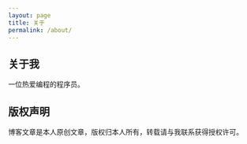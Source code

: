 ```yaml
---
layout: page
title: 关于
permalink: /about/
---
```


## 关于我

一位热爱编程的程序员。


## 版权声明

博客文章是本人原创文章，版权归本人所有，转载请与我联系获得授权许可。

